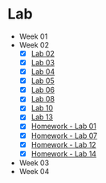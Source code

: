 # Lab

- Week 01
- Week 02
  - [x] [Lab 02](./01-classes-and-object/README.md#lab-02)
  - [x] [Lab 03](./01-classes-and-object/README.md#lab-03)
  - [x] [Lab 04](./01-classes-and-object/README.md#lab-04)
  - [x] [Lab 05](./01-classes-and-object/README.md#lab-05)
  - [x] [Lab 06](./01-classes-and-object/README.md#lab-06)
  - [x] [Lab 08](./01-classes-and-object/README.md#lab-08)
  - [x] [Lab 10](./01-classes-and-object/README.md#lab-10)
  - [x] [Lab 13](./01-classes-and-object/README.md#lab-13)
  - [x] [Homework - Lab 01](./01-classes-and-object/README.md#homework---lab-01)
  - [x] [Homework - Lab 07](./01-classes-and-object/README.md#homework---lab-07)
  - [x] [Homework - Lab 12](./01-classes-and-object/README.md#homework---lab-12)
  - [x] [Homework - Lab 14](./01-classes-and-object/README.md#homework---lab-14)
- Week 03
- Week 04